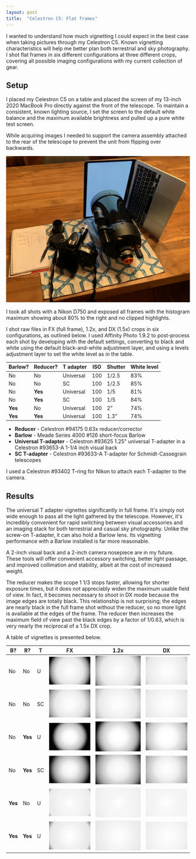 ```yaml
---
layout: post
title:  "Celestron C5: Flat frames"
---
```


I wanted to understand how much vignetting I could expect in the best case when
taking pictures through my Celestron C5.  Known vignetting characteristics will
help me better plan both terrestrial and sky photography.  I shot flat frames
in six different configurations at three different crops, covering all possible
imaging configurations with my current collection of gear.

## Setup

I placed my Celestron C5 on a table and placed the screen of my 13-inch 2020
MacBook Pro directly against the front of the telescope.  To maintain a
consistent, known lighting source, I set the screen to the default white
balance and the maximum available brightness and pulled up a pure white test
screen.

While acquiring images I needed to support the camera assembly attached to the
rear of the telescope to prevent the unit from flipping over backwards.

![setup](/assets/vignette/setup.jpg)

I took all shots with a Nikon D750 and exposed all frames with the histogram
maximum showing about 80% to the right and no clipped highlights.

I shot raw files in FX (full frame), 1.2x, and DX (1.5x) crops in six
configurations, as outlined below.  I used Affinity Photo 1.9.2 to post-process
each shot by developing with the default settings, converting to black and
white using the default black-and-white adjustment layer, and using a levels
adjustment layer to set the white level as in the table.

|Barlow?|Reducer?|T adapter|ISO|Shutter|White level|
|-------|--------|---------|---|-------|-----------|
|No|No|Universal|100|1/2.5|83%|
|No|No|SC|100|1/2.5|85%|
|No|**Yes**|Universal|100|1/5|81%|
|No|**Yes**|SC|100|1/5|84%|
|**Yes**|No|Universal|100|2”|74%|
|**Yes**|**Yes**|Universal|100|1.3”|74%|

* **Reducer** - Celestron #94175 0.63x reducer/corrector
* **Barlow** - Meade Series 4000 #126 short-focus Barlow
* **Universal T-adapter** - Celestron #93625 1.25" universal T-adapter in a
  Celestron #93653-A 1-1/4 inch visual back
* **SC T-adapter** - Celestron #93633-A T-adapter for Schmidt-Cassegrain telescopes

I used a Celestron #93402 T-ring for Nikon to attach each T-adapter to the
camera.

## Results

The universal T adapter vignettes significantly in full frame.  It's simply not
wide enough to pass all the light gathered by the telescope.  However, it's
incredibly convenient for rapid switching between visual accessories and an
imaging stack for both terrestrial and casual sky photography.  Unlike the
screw-on T-adapter, it can also hold a Barlow lens.  Its vignetting performance
with a Barlow installed is far more reasonable.

A 2-inch visual back and a 2-inch camera nosepiece are in my future. These
tools will offer convenient accessory switching, better light passage, and
improved collimation and stability, albeit at the cost of increased weight.

The reducer makes the scope 1 1/3 stops faster, allowing for shorter exposure
times, but it does not appreciably widen the maximum usable field of view.  In
fact, it becomes necessary to shoot in DX mode because the image edges are
totally black.  This relationship is not surprising; the edges are nearly black
in the full frame shot without the reducer, so no more light is available at
the edges of the frame.  The reducer then increases the maximum field of view
past the black edges by a factor of 1/0.63, which is very nearly the reciprocal
of a 1.5x DX crop.

A table of vignettes is presented below.

|B?|R?|T|FX|1.2x|DX|
|-------|--------|---------|--|----|--|
|No|No|U|![vignette](/assets/vignette/U-nR-nB-FX.jpg)|![vignette](/assets/vignette/U-nR-nB-1p2x.jpg)|![vignette](/assets/vignette/U-nR-nB-DX.jpg)|
|No|No|SC|![vignette](/assets/vignette/SC-nR-nB-FX.jpg)|![vignette](/assets/vignette/SC-nR-nB-1p2x.jpg)|![vignette](/assets/vignette/SC-nR-nB-DX.jpg)|
|No|**Yes**|U|![vignette](/assets/vignette/U-yR-nB-FX.jpg)|![vignette](/assets/vignette/U-yR-nB-1p2x.jpg)|![vignette](/assets/vignette/U-yR-nB-DX.jpg)|
|No|**Yes**|SC|![vignette](/assets/vignette/SC-yR-nB-FX.jpg)|![vignette](/assets/vignette/SC-yR-nB-1p2x.jpg)|![vignette](/assets/vignette/SC-yR-nB-DX.jpg)|
|**Yes**|No|U|![vignette](/assets/vignette/U-nR-yB-FX.jpg)|![vignette](/assets/vignette/U-nR-yB-1p2x.jpg)|![vignette](/assets/vignette/U-nR-yB-DX.jpg)|
|**Yes**|**Yes**|U|![vignette](/assets/vignette/U-yR-yB-FX.jpg)|![vignette](/assets/vignette/U-yR-yB-1p2x.jpg)|![vignette](/assets/vignette/U-yR-yB-DX.jpg)|
